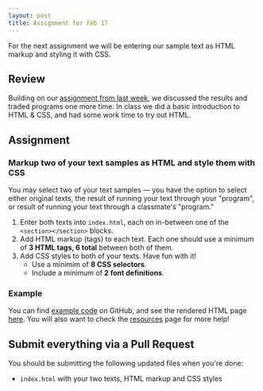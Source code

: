 ```yaml
---
layout: post
title: Assignment for Feb 17
---
```


For the next assignment we will be entering our sample text as HTML markup and styling it with CSS.

<!--more-->

<canvas id="gesso"></canvas>

## Review

Building on our [assignment from last week](/2015/02/04/readings-and-assignments-for-feb-10.html), we discussed the results and traded programs one more time. In class we did a basic introduction to HTML & CSS, and had some work time to try out HTML.

## Assignment

### Markup two of your text samples as HTML and style them with CSS

You may select two of your text samples — you have the option to select either original texts, the result of running your text through your "program", or result of running your text through a classmate's "program."

 1. Enter both texts into `index.html`, each on in-between one of the `<section></section>` blocks.
 2. Add HTML markup (tags) to each text. Each one should use a minimum of **3 HTML tags, 6 total** between both of them.
 3. Add CSS styles to both of your texts. Have fun with it!
    * Use a minimim of **8 CSS selectors**.
    * Include a minimum of **2 font definitions**.


### Example

You can find [example code](https://github.com/parsons-cc/two-texts/tree/gh-pages/example-html) on GitHub, and see the rendered HTML page [here](http://parsons-cc.github.io/two-texts/example-html/). You will also want to check the [resources](/resources.html) page for more help!

##  Submit everything via a Pull Request

You should be submitting the following updated files when you're done:

* `index.html` with your two texts, HTML markup and CSS styles
